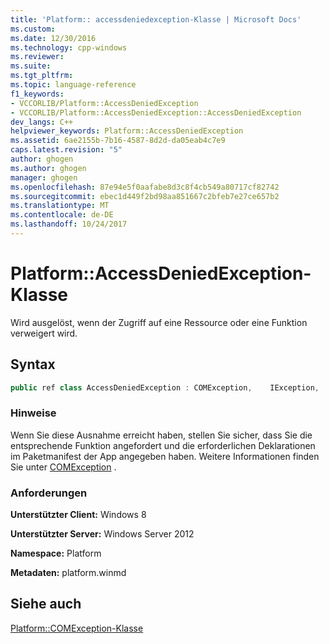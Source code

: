 ```yaml
---
title: 'Platform:: accessdeniedexception-Klasse | Microsoft Docs'
ms.custom: 
ms.date: 12/30/2016
ms.technology: cpp-windows
ms.reviewer: 
ms.suite: 
ms.tgt_pltfrm: 
ms.topic: language-reference
f1_keywords:
- VCCORLIB/Platform::AccessDeniedException
- VCCORLIB/Platform::AccessDeniedException::AccessDeniedException
dev_langs: C++
helpviewer_keywords: Platform::AccessDeniedException
ms.assetid: 6ae2155b-7b16-4587-8d2d-da05eab4c7e9
caps.latest.revision: "5"
author: ghogen
ms.author: ghogen
manager: ghogen
ms.openlocfilehash: 87e94e5f0aafabe8d3c8f4cb549a80717cf82742
ms.sourcegitcommit: ebec1d449f2bd98aa851667c2bfeb7e27ce657b2
ms.translationtype: MT
ms.contentlocale: de-DE
ms.lasthandoff: 10/24/2017
---
```

# <a name="platformaccessdeniedexception-class"></a>Platform::AccessDeniedException-Klasse
Wird ausgelöst, wenn der Zugriff auf eine Ressource oder eine Funktion verweigert wird.  
  
## <a name="syntax"></a>Syntax  
  
```cpp  
public ref class AccessDeniedException : COMException,    IException,    IPrintable,   IEquatable  
```  
  
### <a name="remarks"></a>Hinweise  
 Wenn Sie diese Ausnahme erreicht haben, stellen Sie sicher, dass Sie die entsprechende Funktion angefordert und die erforderlichen Deklarationen im Paketmanifest der App angegeben haben. Weitere Informationen finden Sie unter [COMException](../cppcx/platform-comexception-class.md) .  
  
### <a name="requirements"></a>Anforderungen  
 **Unterstützter Client:** Windows 8  
  
 **Unterstützter Server:** Windows Server 2012  
  
 **Namespace:** Platform  
  
 **Metadaten:** platform.winmd  
  
## <a name="see-also"></a>Siehe auch  
 [Platform::COMException-Klasse](../cppcx/platform-comexception-class.md)